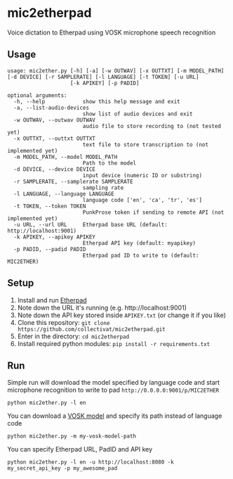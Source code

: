 # mic2etherpad
Voice dictation to Etherpad using VOSK microphone speech recognition

## Usage

```
usage: mic2ether.py [-h] [-a] [-w OUTWAV] [-x OUTTXT] [-m MODEL_PATH] [-d DEVICE] [-r SAMPLERATE] [-l LANGUAGE] [-t TOKEN] [-u URL]
                    [-k APIKEY] [-p PADID]

optional arguments:
  -h, --help            show this help message and exit
  -a, --list-audio-devices
                        show list of audio devices and exit
  -w OUTWAV, --outwav OUTWAV
                        audio file to store recording to (not tested yet)
  -x OUTTXT, --outtxt OUTTXT
                        text file to store transcription to (not implemented yet)
  -m MODEL_PATH, --model MODEL_PATH
                        Path to the model
  -d DEVICE, --device DEVICE
                        input device (numeric ID or substring)
  -r SAMPLERATE, --samplerate SAMPLERATE
                        sampling rate
  -l LANGUAGE, --language LANGUAGE
                        language code ['en', 'ca', 'tr', 'es']
  -t TOKEN, --token TOKEN
                        PunkProse token if sending to remote API (not implemented yet)
  -u URL, --url URL     Etherpad base URL (default: http://localhost:9001)
  -k APIKEY, --apikey APIKEY
                        Etherpad API key (default: myapikey)
  -p PADID, --padid PADID
                        Etherpad pad ID to write to (default: MIC2ETHER)
```

## Setup

1. Install and run [Etherpad](https://github.com/ether/etherpad-lite)
2. Note down the URL it's running (e.g. http://localhost:9001)
3. Note down the API key stored inside `APIKEY.txt` (or change it if you like)
4. Clone this repository: `git clone https://github.com/collectivat/mic2etherpad.git`
5. Enter in the directory: `cd mic2etherpad`
6. Install required python modules: `pip install -r requirements.txt`

## Run

Simple run will download the model specified by language code and start microphone recognition to write to pad `http://0.0.0.0:9001/p/MIC2ETHER`

```
python mic2ether.py -l en 
```

You can download a [VOSK model](https://alphacephei.com/vosk/models) and specify its path instead of language code

```
python mic2ether.py -m my-vosk-model-path 
```

You can specify Etherpad URL, PadID and API key

```
python mic2ether.py -l en -u http://localhost:8080 -k my_secret_api_key -p my_awesome_pad
```


